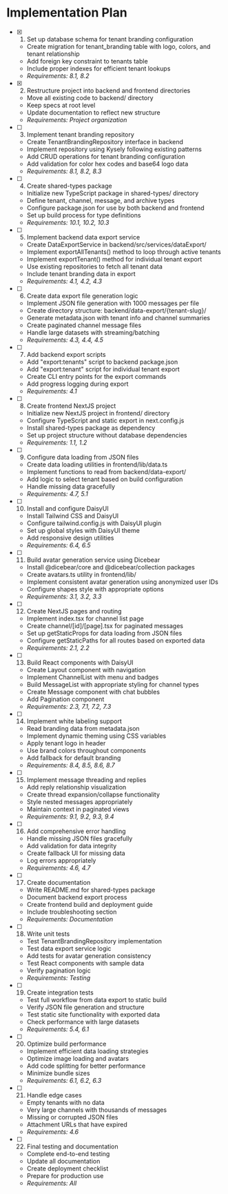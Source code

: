 # Implementation Plan

- [x] 1. Set up database schema for tenant branding configuration
  - Create migration for tenant_branding table with logo, colors, and tenant relationship
  - Add foreign key constraint to tenants table
  - Include proper indexes for efficient tenant lookups
  - _Requirements: 8.1, 8.2_

- [x] 2. Restructure project into backend and frontend directories
  - Move all existing code to backend/ directory
  - Keep specs at root level
  - Update documentation to reflect new structure
  - _Requirements: Project organization_

- [ ] 3. Implement tenant branding repository
  - Create TenantBrandingRepository interface in backend
  - Implement repository using Kysely following existing patterns
  - Add CRUD operations for tenant branding configuration
  - Add validation for color hex codes and base64 logo data
  - _Requirements: 8.1, 8.2, 8.3_

- [ ] 4. Create shared-types package
  - Initialize new TypeScript package in shared-types/ directory
  - Define tenant, channel, message, and archive types
  - Configure package.json for use by both backend and frontend
  - Set up build process for type definitions
  - _Requirements: 10.1, 10.2, 10.3_

- [ ] 5. Implement backend data export service
  - Create DataExportService in backend/src/services/dataExport/
  - Implement exportAllTenants() method to loop through active tenants
  - Implement exportTenant() method for individual tenant export
  - Use existing repositories to fetch all tenant data
  - Include tenant branding data in export
  - _Requirements: 4.1, 4.2, 4.3_

- [ ] 6. Create data export file generation logic
  - Implement JSON file generation with 1000 messages per file
  - Create directory structure: backend/data-export/{tenant-slug}/
  - Generate metadata.json with tenant info and channel summaries
  - Create paginated channel message files
  - Handle large datasets with streaming/batching
  - _Requirements: 4.3, 4.4, 4.5_

- [ ] 7. Add backend export scripts
  - Add "export:tenants" script to backend package.json
  - Add "export:tenant" script for individual tenant export
  - Create CLI entry points for the export commands
  - Add progress logging during export
  - _Requirements: 4.1_

- [ ] 8. Create frontend NextJS project
  - Initialize new NextJS project in frontend/ directory
  - Configure TypeScript and static export in next.config.js
  - Install shared-types package as dependency
  - Set up project structure without database dependencies
  - _Requirements: 1.1, 1.2_

- [ ] 9. Configure data loading from JSON files
  - Create data loading utilities in frontend/lib/data.ts
  - Implement functions to read from backend/data-export/
  - Add logic to select tenant based on build configuration
  - Handle missing data gracefully
  - _Requirements: 4.7, 5.1_

- [ ] 10. Install and configure DaisyUI
  - Install Tailwind CSS and DaisyUI
  - Configure tailwind.config.js with DaisyUI plugin
  - Set up global styles with DaisyUI theme
  - Add responsive design utilities
  - _Requirements: 6.4, 6.5_

- [ ] 11. Build avatar generation service using Dicebear
  - Install @dicebear/core and @dicebear/collection packages
  - Create avatars.ts utility in frontend/lib/
  - Implement consistent avatar generation using anonymized user IDs
  - Configure shapes style with appropriate options
  - _Requirements: 3.1, 3.2, 3.3_

- [ ] 12. Create NextJS pages and routing
  - Implement index.tsx for channel list page
  - Create channel/[id]/[page].tsx for paginated messages
  - Set up getStaticProps for data loading from JSON files
  - Configure getStaticPaths for all routes based on exported data
  - _Requirements: 2.1, 2.2_

- [ ] 13. Build React components with DaisyUI
  - Create Layout component with navigation
  - Implement ChannelList with menu and badges
  - Build MessageList with appropriate styling for channel types
  - Create Message component with chat bubbles
  - Add Pagination component
  - _Requirements: 2.3, 7.1, 7.2, 7.3_

- [ ] 14. Implement white labeling support
  - Read branding data from metadata.json
  - Implement dynamic theming using CSS variables
  - Apply tenant logo in header
  - Use brand colors throughout components
  - Add fallback for default branding
  - _Requirements: 8.4, 8.5, 8.6, 8.7_

- [ ] 15. Implement message threading and replies
  - Add reply relationship visualization
  - Create thread expansion/collapse functionality
  - Style nested messages appropriately
  - Maintain context in paginated views
  - _Requirements: 9.1, 9.2, 9.3, 9.4_

- [ ] 16. Add comprehensive error handling
  - Handle missing JSON files gracefully
  - Add validation for data integrity
  - Create fallback UI for missing data
  - Log errors appropriately
  - _Requirements: 4.6, 4.7_

- [ ] 17. Create documentation
  - Write README.md for shared-types package
  - Document backend export process
  - Create frontend build and deployment guide
  - Include troubleshooting section
  - _Requirements: Documentation_

- [ ] 18. Write unit tests
  - Test TenantBrandingRepository implementation
  - Test data export service logic
  - Add tests for avatar generation consistency
  - Test React components with sample data
  - Verify pagination logic
  - _Requirements: Testing_

- [ ] 19. Create integration tests
  - Test full workflow from data export to static build
  - Verify JSON file generation and structure
  - Test static site functionality with exported data
  - Check performance with large datasets
  - _Requirements: 5.4, 6.1_

- [ ] 20. Optimize build performance
  - Implement efficient data loading strategies
  - Optimize image loading and avatars
  - Add code splitting for better performance
  - Minimize bundle sizes
  - _Requirements: 6.1, 6.2, 6.3_

- [ ] 21. Handle edge cases
  - Empty tenants with no data
  - Very large channels with thousands of messages
  - Missing or corrupted JSON files
  - Attachment URLs that have expired
  - _Requirements: 4.6_

- [ ] 22. Final testing and documentation
  - Complete end-to-end testing
  - Update all documentation
  - Create deployment checklist
  - Prepare for production use
  - _Requirements: All_